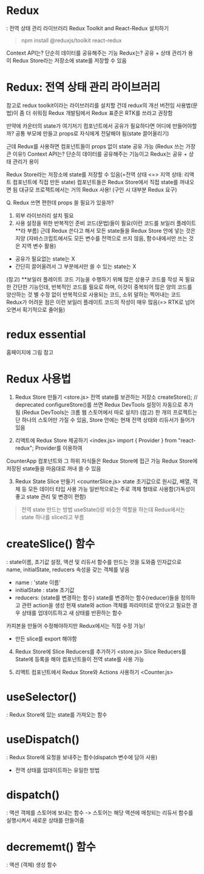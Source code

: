 # Redux
: 전역 상태 관리 라이브러리
  Redux Toolkit and React-Redux 설치하기
> npm install @reduxjs/toolkit react-redux

Context API는? 단순히 데이터를 공유해주는 기능
Redux는? 공유 + 상태 관리가 용이
Redux Store라는 저장소에 state를 저장할 수 있음

# Redux: 전역 상태 관리 라이브러리
참고로 redux toolkit이라는 라이브러리를 설치할 건데 redux의 개선 버전임
사용법(문법)이 좀 더 쉬워짐
Redux 개발팀에서 Redux 표준은 RTK를 쓰라고 권장함

만약에 카운터의 state가 여기저기 컴포넌트에서 공유가 필요하다면 어디에 만들어야할까?
공통 부모에 만들고 props로 자식에게 전달해야 됨(state 끌어올리기)

근데 Redux를 사용하면 컴포넌트들이 props 없이 state 공유 가능 (Redux 쓰는 가장 큰 이유!)
Context API는? 단순히 데이터를 공유해주는 기능이고 Redux는 공유 + 상태 관리가 용이

Redux Store라는 저장소에 state를 저장할 수 있음(=전역 상태 <=> 지역 상태: 리액트 컴포넌트에 직접 만든 state)
컴포넌트들은 Redux Store에서 직접 state를 꺼내오면 됨
대규모 프로젝트에서는 거의 Redux 사용! (구인 시 대부분 Redux 요구)

Q. Redux 쓰면 편한데 props 쓸 필요가 있을까?
1) 외부 라이브러리 설치 필요
2) 사용 설정을 위한 반복적인 준비 코드(문법)들이 필요(이런 코드를 보일러 플레이트**라 부름)
근데 Redux 쓴다고 해서 모든 state들을 Redux Store 안에 넣는 것은 지양
(자바스크립트에서도 모든 변수를 전역으로 쓰지 않음, 함수내에서만 쓰는 것은 지역 변수 활용)
- 공유가 필요없는 state는 X
- 간단히 끌어올려서 그 부분에서만 쓸 수 있는 state는 X

(참고) **보일러 플레이트 코드
기능을 수행하기 위해 많은 상용구 코드를 작성
꼭 필요한 간단한 기능인데, 반복적인 코드를 필요로 하며, 이것이 중복되어 많은 양의 코드를 양산하는 것
별 수정 없이 반복적으로 사용되는 코드, 소위 말하는 찍어내는 코드
Redux가 어려운 점은 이런 보일러 플레이트 코드의 작성이 매우 많음(=> RTK로 넘어오면서 획기적으로 줄어듦)

# redux essential
홈페이지에 그림 참고

# Redux 사용법
1. Redux Store 만들기 <store.js>
전역 state를 보관하는 저장소
createStore(); // deprecated
configureStore()를 쓰면 Redux DevTools 설정이 자동으로 추가됨
(Redux DevTools는 크롬 웹 스토어에서 따로 설치!)
(참고) 한 개의 프로젝트는 단 하나의 스토어만 가질 수 있음,
  Store 안에는 현재 전역 상태와 리듀서가 들어가 있음

2. 리액트에 Redux Store 제공하기 <index.js> 
import { Provider } from "react-redux";
Provider를 이용하여 

CounterApp 컴포넌트와 그 하위 자식들은 Redux Store에 접근 가능
Redux Store에 저장된 state들을 마음대로 꺼내 쓸 수 있음

3. Redux State Slice 만들기 <counterSlice.js>
state 초기값으로 원시값, 배열, 객체 등 모든 데이터 타입 사용 가능
일반적으로는 주로 객체 형태로 사용함(가독성이 좋고 state 관리 및 변경이 편함)

> 전역 state 만드는 방법
  useState()랑 비슷한 역할을 하는데 Redux에서는 state 하나를 slice라고 부름
  # createSlice() 함수
  : state이름, 초기값 설정, 액션 및 리듀서 함수를 만드는 것을 도와줌
    인자값으로 name, initialState, reducers 속성을 갖는 객체를 넣음
  - name : 'state 이름'
  - initialState : state 초기값
  - reducers: {state를 변경하는 함수}
    state를 변경하는 함수(reducer)들을 정의하고 관련 action을 생성
    현재 state와 action 객체를 파라미터로 받아오고 필요한 경우 상태를 업데이트하고 새 상태를 반환하는 함수

  카피본을 만들어 수정해야하지만 Redux에서는 직접 수정 가능!
  - 만든 slice를 export 해야함

4. Redux Store에 Slice Reducers를 추가하기 <store.js>
  Slice Reducers를 State에 등록을 해야 컴포넌트들이 전역 state를 사용 가능

5. 리액트 컴포넌트에서 Redux Store와 Actions 사용하기 <Counter.js>
  # useSelector()
  : Redux Store에 있는 state를 가져오는 함수

  # useDispatch()
  : Redux Store에 요청을 보내주는 함수(dispatch 변수에 담아 사용)
  - 전역 상태를 업데이트하는 유일한 방법
  # dispatch()
  : 액션 객체를 스토어에 보내는 함수
  -> 스토어는 해당 액션에 매칭되는 리듀서 함수를 실행시켜서 새로운 상태를 만들어줌

  # decrememt() 함수
  : 액션 (객체) 생성 함수